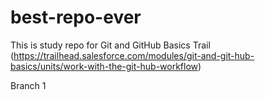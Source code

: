 # best-repo-ever
This is study repo for Git and GitHub Basics Trail (https://trailhead.salesforce.com/modules/git-and-git-hub-basics/units/work-with-the-git-hub-workflow)

Branch 1
